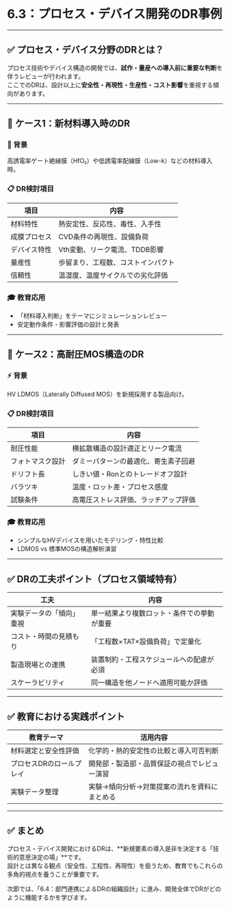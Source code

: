 # 6.3：プロセス・デバイス開発のDR事例

---

## ✅ プロセス・デバイス分野のDRとは？

プロセス技術やデバイス構造の開発では、**試作・量産への導入前に重要な判断**を伴うレビューが行われます。  
ここでのDRは、設計以上に**安全性・再現性・生産性・コスト影響**を重視する傾向があります。

---

## 🔹 ケース1：新材料導入時のDR

### 🧪 背景
高誘電率ゲート絶縁膜（HfO₂）や低誘電率配線膜（Low-k）などの材料導入時。

### 📋 DR検討項目

| 項目 | 内容 |
|------|------|
| 材料特性 | 熱安定性、反応性、毒性、入手性 |
| 成膜プロセス | CVD条件の再現性、設備負荷 |
| デバイス特性 | Vth変動、リーク電流、TDDB影響 |
| 量産性 | 歩留まり、工程数、コストインパクト |
| 信頼性 | 温湿度、温度サイクルでの劣化評価 |

### 🎓 教育応用
- 「材料導入判断」をテーマにシミュレーションレビュー
- 安定動作条件・影響評価の設計と発表

---

## 🔹 ケース2：高耐圧MOS構造のDR

### ⚡ 背景
HV LDMOS（Laterally Diffused MOS）を新規採用する製品向け。

### 📋 DR検討項目

| 項目 | 内容 |
|------|------|
| 耐圧性能 | 横拡散構造の設計適正とリーク電流 |
| フォトマスク設計 | ダミーパターンの最適化、寄生素子回避 |
| ドリフト長 | しきい値・Ronとのトレードオフ設計 |
| バラツキ | 温度・ロット差・プロセス感度 |
| 試験条件 | 高電圧ストレス評価、ラッチアップ評価 |

### 🎓 教育応用
- シンプルなHVデバイスを用いたモデリング・特性比較
- LDMOS vs 標準MOSの構造解析演習

---

## ✅ DRの工夫ポイント（プロセス領域特有）

| 工夫 | 内容 |
|------|------|
| 実験データの「傾向」重視 | 単一結果より複数ロット・条件での挙動が重要 |
| コスト・時間の見積もり | 「工程数×TAT×設備負荷」で定量化 |
| 製造現場との連携 | 装置制約・工程スケジュールへの配慮が必須 |
| スケーラビリティ | 同一構造を他ノードへ適用可能か評価 |

---

## ✅ 教育における実践ポイント

| 教育テーマ | 活用内容 |
|-------------|-----------|
| 材料選定と安全性評価 | 化学的・熱的安定性の比較と導入可否判断 |
| プロセスDRのロールプレイ | 開発部・製造部・品質保証の視点でレビュー演習 |
| 実験データ整理 | 実験→傾向分析→対策提案の流れを資料にまとめる |

---

## ✅ まとめ

プロセス・デバイス開発におけるDRは、**新規要素の導入是非を決定する「技術的意思決定の場」**です。  
設計とは異なる観点（安全性、工程性、再現性）を扱うため、教育でもこれらの多角的視点を養うことが重要です。

次節では、「6.4：部門連携によるDRの組織設計」に進み、開発全体でDRがどのように機能するかを学びます。
